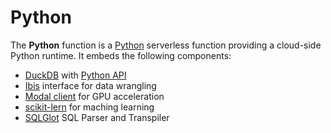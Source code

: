 # Python

The **Python** function is a [Python](https://www.python.org/) serverless function providing a cloud-side Python runtime. It embeds the following components:

- [DuckDB](https://duckdb.org/) with [Python API](https://duckdb.org/docs/api/python/overview.html)
- [Ibis](https://ibis-project.org/) interface for data wrangling
- [Modal client](https://github.com/modal-labs/modal-client) for GPU acceleration
- [scikit-lern](https://scikit-learn.org/) for maching learning
- [SQLGlot](https://github.com/tobymao/sqlglot) SQL Parser and Transpiler
